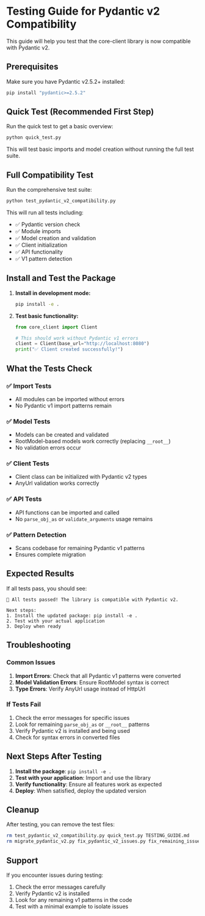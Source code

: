 # Testing Guide for Pydantic v2 Compatibility

This guide will help you test that the core-client library is now compatible with Pydantic v2.

## Prerequisites

Make sure you have Pydantic v2.5.2+ installed:
```bash
pip install "pydantic>=2.5.2"
```

## Quick Test (Recommended First Step)

Run the quick test to get a basic overview:
```bash
python quick_test.py
```

This will test basic imports and model creation without running the full test suite.

## Full Compatibility Test

Run the comprehensive test suite:
```bash
python test_pydantic_v2_compatibility.py
```

This will run all tests including:
- ✅ Pydantic version check
- ✅ Module imports
- ✅ Model creation and validation
- ✅ Client initialization
- ✅ API functionality
- ✅ V1 pattern detection

## Install and Test the Package

1. **Install in development mode:**
   ```bash
   pip install -e .
   ```

2. **Test basic functionality:**
   ```python
   from core_client import Client
   
   # This should work without Pydantic v1 errors
   client = Client(base_url="http://localhost:8080")
   print("✅ Client created successfully!")
   ```

## What the Tests Check

### ✅ **Import Tests**
- All modules can be imported without errors
- No Pydantic v1 import patterns remain

### ✅ **Model Tests**
- Models can be created and validated
- RootModel-based models work correctly (replacing `__root__`)
- No validation errors occur

### ✅ **Client Tests**
- Client class can be initialized with Pydantic v2 types
- AnyUrl validation works correctly

### ✅ **API Tests**
- API functions can be imported and called
- No `parse_obj_as` or `validate_arguments` usage remains

### ✅ **Pattern Detection**
- Scans codebase for remaining Pydantic v1 patterns
- Ensures complete migration

## Expected Results

If all tests pass, you should see:
```
🎉 All tests passed! The library is compatible with Pydantic v2.

Next steps:
1. Install the updated package: pip install -e .
2. Test with your actual application
3. Deploy when ready
```

## Troubleshooting

### Common Issues

1. **Import Errors**: Check that all Pydantic v1 patterns were converted
2. **Model Validation Errors**: Ensure RootModel syntax is correct
3. **Type Errors**: Verify AnyUrl usage instead of HttpUrl

### If Tests Fail

1. Check the error messages for specific issues
2. Look for remaining `parse_obj_as` or `__root__` patterns
3. Verify Pydantic v2 is installed and being used
4. Check for syntax errors in converted files

## Next Steps After Testing

1. **Install the package**: `pip install -e .`
2. **Test with your application**: Import and use the library
3. **Verify functionality**: Ensure all features work as expected
4. **Deploy**: When satisfied, deploy the updated version

## Cleanup

After testing, you can remove the test files:
```bash
rm test_pydantic_v2_compatibility.py quick_test.py TESTING_GUIDE.md
rm migrate_pydantic_v2.py fix_pydantic_v2_issues.py fix_remaining_issues.py
```

## Support

If you encounter issues during testing:
1. Check the error messages carefully
2. Verify Pydantic v2 is installed
3. Look for any remaining v1 patterns in the code
4. Test with a minimal example to isolate issues

